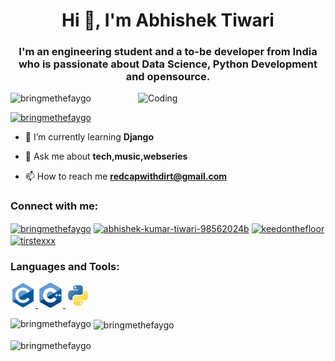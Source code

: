 <h1 align="center">Hi 👋, I'm Abhishek Tiwari</h1>
<h3 align="center">I'm an engineering student and a to-be developer from India who is passionate about Data Science, Python Development and opensource.</h3>
<img align="right" alt="Coding" width="300" src=https://media.tenor.com/VpZ2Nf5gdRYAAAAC/pc-banging.gif">

<p align="left"> <img src="https://komarev.com/ghpvc/?username=bringmethefaygo&label=Profile%20views&color=0e75b6&style=flat" alt="bringmethefaygo" /> </p>

<p align="left"> <a href="https://twitter.com/bringmethefaygo" target="blank"><img src="https://img.shields.io/twitter/follow/bringmethefaygo?logo=twitter&style=for-the-badge" alt="bringmethefaygo" /></a> </p>

- 🌱 I’m currently learning **Django**

- 💬 Ask me about **tech,music,webseries**

- 📫 How to reach me **redcapwithdirt@gmail.com**

<h3 align="left">Connect with me:</h3>
<p align="left">
<a href="https://twitter.com/bringmethefaygo" target="blank"><img align="center" src="https://raw.githubusercontent.com/rahuldkjain/github-profile-readme-generator/master/src/images/icons/Social/twitter.svg" alt="bringmethefaygo" height="30" width="40" /></a>
<a href="https://linkedin.com/in/abhishek-kumar-tiwari-98562024b" target="blank"><img align="center" src="https://raw.githubusercontent.com/rahuldkjain/github-profile-readme-generator/master/src/images/icons/Social/linked-in-alt.svg" alt="abhishek-kumar-tiwari-98562024b" height="30" width="40" /></a>
<a href="https://instagram.com/keedonthefloor" target="blank"><img align="center" src="https://raw.githubusercontent.com/rahuldkjain/github-profile-readme-generator/master/src/images/icons/Social/instagram.svg" alt="keedonthefloor" height="30" width="40" /></a>
<a href="https://www.leetcode.com/tirstexxx" target="blank"><img align="center" src="https://raw.githubusercontent.com/rahuldkjain/github-profile-readme-generator/master/src/images/icons/Social/leet-code.svg" alt="tirstexxx" height="30" width="40" /></a>
</p>

<h3 align="left">Languages and Tools:</h3>
<p align="left"> <a href="https://www.cprogramming.com/" target="_blank" rel="noreferrer"> <img src="https://raw.githubusercontent.com/devicons/devicon/master/icons/c/c-original.svg" alt="c" width="40" height="40"/> </a> <a href="https://www.w3schools.com/cpp/" target="_blank" rel="noreferrer"> <img src="https://raw.githubusercontent.com/devicons/devicon/master/icons/cplusplus/cplusplus-original.svg" alt="cplusplus" width="40" height="40"/> </a> <a href="https://www.python.org" target="_blank" rel="noreferrer"> <img src="https://raw.githubusercontent.com/devicons/devicon/master/icons/python/python-original.svg" alt="python" width="40" height="40"/> </a> </p>

<p><img align="left" src="https://github-readme-stats.vercel.app/api/top-langs?username=bringmethefaygo&show_icons=true&locale=en&layout=compact" alt="bringmethefaygo" /></p>

<p>&nbsp;<img align="center" src="https://github-readme-stats.vercel.app/api?username=bringmethefaygo&show_icons=true&locale=en" alt="bringmethefaygo" /></p>

<p><img align="center" src="https://github-readme-streak-stats.herokuapp.com/?user=bringmethefaygo&" alt="bringmethefaygo" /></p>
